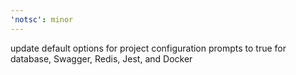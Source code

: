 ```yaml
---
'notsc': minor
---
```


update default options for project configuration prompts to true for database, Swagger, Redis, Jest, and Docker
